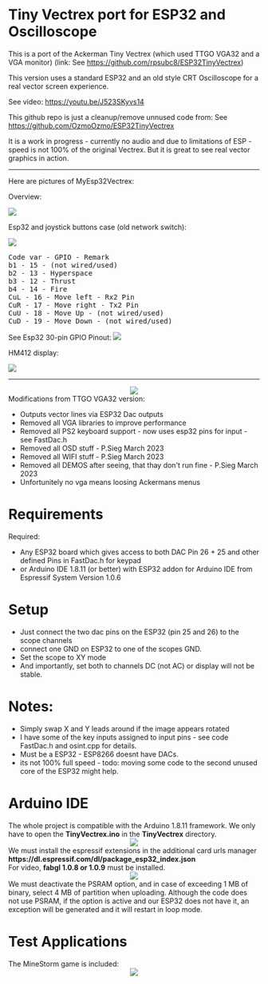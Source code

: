 # Tiny Vectrex port for ESP32 and Oscilloscope
This is a port of the Ackerman Tiny Vectrex (which used TTGO VGA32 and a VGA monitor)
(link: See https://github.com/rpsubc8/ESP32TinyVectrex)

This version uses a standard ESP32 and an old style CRT Oscilloscope for a real vector screen experience.

See video: https://youtu.be/J523SKyvs14

This github repo is just a cleanup/remove unnused code from: See https://github.com/OzmoOzmo/ESP32TinyVectrex

It is a work in progress - currently no audio and due to limitations of ESP - speed is not 100% of the original Vectrex.
But it is great to see real vector graphics in action.

<hr>

Here are pictures of MyEsp32Vectrex:

Overview:

<img src='https://github.com/petersieg/ESP32TinyVectrex/blob/main/MyEsp32Vectrex-1.jpeg'>

Esp32 and joystick buttons case (old network switch):

<img src='https://github.com/petersieg/ESP32TinyVectrex/blob/main/MyEsp32Vectrex-2.jpeg'>

<pre>
Code var - GPIO - Remark
b1 - 15 - (not wired/used)
b2 - 13 - Hyperspace
b3 - 12 - Thrust
b4 - 14 - Fire
CuL - 16 - Move left - Rx2 Pin
CuR - 17 - Move right - Tx2 Pin
CuU - 18 - Move Up - (not wired/used)
CuD - 19 - Move Down - (not wired/used)
</pre>

See Esp32 30-pin GPIO Pinout:
<img src='https://github.com/petersieg/ESP32TinyVectrex/blob/main/ESP32-GPIO-Pins.png'>

HM412 display:

<img src='https://github.com/petersieg/ESP32TinyVectrex/blob/main/MyEsp32Vectrex-3.jpeg'>

<hr>

<center><img src='https://github.com/petersieg/ESP32TinyVectrex/blob/main/previewVectrexLogo.gif'></center>
Modifications from TTGO VGA32 version:
<ul>
 <li>Outputs vector lines via ESP32 Dac outputs</li>
 <li>Removed all VGA libraries to improve performance</li>
 <li>Removed all PS2 keyboard support - now uses esp32 pins for input - see FastDac.h</li>
 <li>Removed all OSD stuff - P.Sieg March 2023</li>
 <li>Removed all WIFI stuff - P.Sieg March 2023</li>
 <li>Removed all DEMOS after seeing, that thay don't run fine - P.Sieg March 2023</li>
 <li>Unfortunitely no vga means loosing Ackermans menus</li>
</ul>


<h1>Requirements</h1>
Required:
 <ul>
  <li>Any ESP32 board which gives access to both DAC Pin 26 + 25 and other defined Pins in FastDac.h for keypad</li>
  <li>or Arduino IDE 1.8.11 (or better) with ESP32 addon for Arduino IDE from Espressif System Version 1.0.6</li>
 </ul>


<h1>Setup</h1>
<ul>
<li>Just connect the two dac pins on the ESP32 (pin 25 and 26) to the scope channels </li>
<li>connect one GND on ESP32 to one of the scopes GND.</li>
<li>Set the scope to XY mode</li>
<li>And importantly, set both to channels DC (not AC) or display will not be stable. </li>
</ul>
 
<h1>Notes:</h1>
<ul>
<li>Simply swap X and Y leads around if the image appears rotated</li>
<li>I have some of the key inputs assigned to input pins - see code FastDac.h and osint.cpp for details.</li>
<li>Must be a ESP32 - ESP8266 doesnt have DACs.</li>
<li>its not 100% full speed - todo: moving some code to the second unused core of the ESP32 might help.</li>
</ul>


<h1>Arduino IDE</h1>
The whole project is compatible with the Arduino 1.8.11 framework.
We only have to open the <b>TinyVectrex.ino</b> in the <b>TinyVectrex</b> directory.
<center><img src='https://github.com/petersieg/ESP32TinyVectrex/blob/main/previewArduinoIDEpreferences.gif'></center>
We must install the espressif extensions in the additional card urls manager <b>https://dl.espressif.com/dl/package_esp32_index.json</b>
<br>For video, <b>fabgl 1.0.8 or 1.0.9</b> must be installed.
<center><img src='https://github.com/petersieg/ESP32TinyVectrex/blob/main/previewFabglVersion.gif'></center>
We must deactivate the PSRAM option, and in case of exceeding 1 MB of binary, select 4 MB of partition when uploading. Although the code does not use PSRAM, if the option is active and our ESP32 does not have it, an exception will be generated and it will restart in loop mode.

 
<h1>Test Applications</h1>
The MineStorm game is included:
<center><img src='https://github.com/petersieg/ESP32TinyVectrex/blob/main/previewMineStorm.gif'></center>
